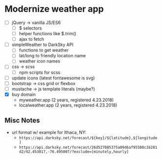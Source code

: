 # Modernize weather app

- [ ] jQuery -> vanilla JS/ES6
  - [ ] $ selectors
  - [ ] helper functions like $.trim()
  - [ ] ajax to fetch
- [ ] simpleWeather to DarkSky API
  - [ ] functions to get weather
  - [ ] lat/long to friendly location name
  - [ ] weather icon names
- [ ] css -> scss
  - [ ] npm scripts for scss
- [ ] update icons (latest fontawesome is svg)
- [ ] bootstrap -> css grid or flexbox
- [ ] mustache -> js template literals (maybe?)
- [x] buy domain
  - myweather.app (2 years, registered 4.23.2018)
  - localweather.app (2 years, registered 4.23.2018)

## Misc Notes

- url format w/ example for Ithaca, NY:
  - `https://api.darksky.net/forecast/${key}/${latitude},${longitude}`
  - `https://api.darksky.net/forecast/26d527885375a09d6af95508c1b281d2/42.453017,-76.495007/?exclude=[minutely,hourly]`